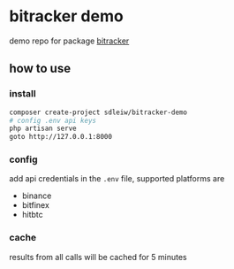 bitracker demo
===

demo repo for package [bitracker](https://github.com/sdleiw/bitracker)

how to use
---

### install

```bash
composer create-project sdleiw/bitracker-demo
# config .env api keys
php artisan serve
goto http://127.0.0.1:8000
```

### config

add api credentials in the `.env` file, supported platforms are

- binance
- bitfinex
- hitbtc

### cache

results from all calls will be cached for 5 minutes
